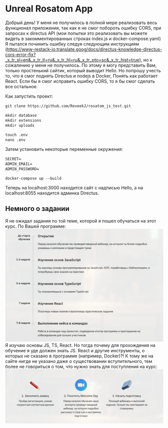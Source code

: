 # Unreal Rosatom App

Добрый день! У меня не получилось в полной мере реализовать весь функционал приложения, так как я не смог побороть ошибку CORS, при запросах к directus API (мои попытки это реализовать вы можете видеть в закомментированных строках index.js и docker-compose.yaml)
Я пытался починить ошибку следуя следующим инструкциям (https://www-restack-io.translate.goog/docs/directus-knowledge-directus-cors-error-fix?_x_tr_sl=en&_x_tr_tl=ru&_x_tr_hl=ru&_x_tr_pto=sc&_x_tr_hist=true), но к сожалению у меня не получилось.
По этому я могу представить Вам, только простенький сайтик, который выводит Hello. Но попрошу учесть то, что я смог поднять Directus и nodejs в Docker, Понять как работает React. Если бы я смог исправить ошибку CORS, то я бы смог сделать все остальное. 

Как запустить проект:

```shell
git clone https://github.com/ReveekJ/rosatom_js_test.git
```
```shell
mkdir database
mkdir extensions
mkdir uploads
```
```shell
touch .env
nano .env
```
Затем установить некоторые переменные окружения:
```dotenv
SECRET=
ADMIN_EMAIL=
ADMIN_PASSWORD=
```
```shell
docker-compose up --build
```

Теперь на localhost:3000 находится сайт с надписью Hello, а на localhost:8055 находится админка Directus. 

## Немного о задании
Я не ожидал задания по той теме, которой я пошел обучаться на этот курс. По Вашей программе:
![img.png](img.png)
Я изучаю основы JS, TS, React. 
Но тогда почему для прохождения на обучение я уде должен знать JS. React и другие инструменты, о которых не сказано в программе (например, Docker)?!
К тому же на сайте нигде не указано даже о существовании вступительного, тем более не говориться о том, что нужно знать для поступления на курс:
![img_1.png](img_1.png)

